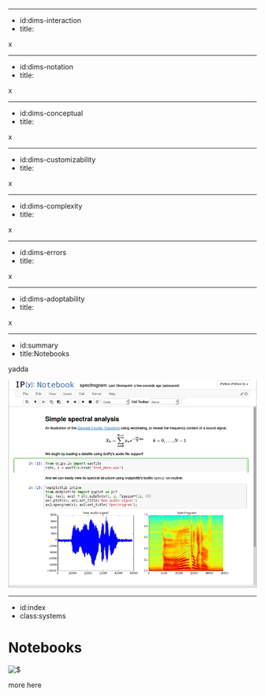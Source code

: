 ----------------------------------------------------------------------------------------------------
- id:dims-interaction
- title:<i class='fa fa-cog'></i>

x

----------------------------------------------------------------------------------------------------
- id:dims-notation
- title:<i class='fa fa-cog'></i>

x

----------------------------------------------------------------------------------------------------
- id:dims-conceptual
- title:<i class='fa fa-cog'></i>

x

----------------------------------------------------------------------------------------------------
- id:dims-customizability
- title:<i class='fa fa-cog'></i>

x

----------------------------------------------------------------------------------------------------
- id:dims-complexity
- title:<i class='fa fa-cog'></i>

x

----------------------------------------------------------------------------------------------------
- id:dims-errors
- title:<i class='fa fa-cog'></i>

x

----------------------------------------------------------------------------------------------------
- id:dims-adoptability
- title:<i class='fa fa-cog'></i>

x

----------------------------------------------------------------------------------------------------
- id:summary
- title:Notebooks

yadda

![](img/ipython.png)


----------------------------------------------------------------------------------------------------
- id:index
- class:systems

# Notebooks

![$](content=summary,link=index)

more here

